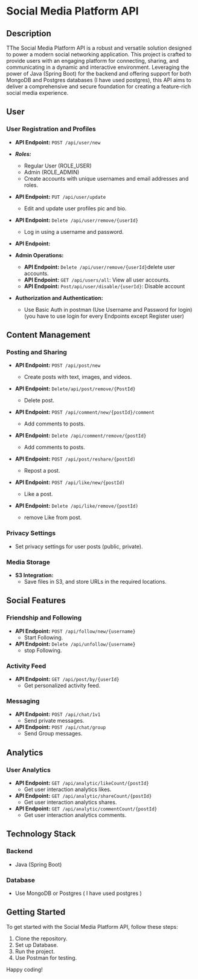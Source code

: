 # Social Media Platform API

## Description

TThe Social Media Platform API is a robust and versatile solution designed to power a modern social networking application. This project is crafted to provide users with an engaging platform for connecting, sharing, and communicating in a dynamic and interactive environment. Leveraging the power of Java (Spring Boot) for the backend and offering support for both MongoDB and Postgres databases (I have used postgres), this API aims to deliver a comprehensive and secure foundation for creating a feature-rich social media experience.

## User

### User Registration and Profiles

- **API Endpoint:** `POST /api/user/new`
- **_Roles:_**
  - Regular User (ROLE_USER)
  - Admin (ROLE_ADMIN)
  - Create accounts with unique usernames and email addresses and roles.
- **API Endpoint:** `PUT /api/user/update`

  - Edit and update user profiles pic and bio.

- **API Endpoint:** `Delete /api/user/remove/{userId}`

  - Log in using a username and password.

- **API Endpoint:**

- **Admin Operations:**
  - **API Endpoint:** `Delete /api/user/remove/{userId}`delete user accounts.
  - **API Endpoint:** `GET /api/users/all`: View all user accounts.
  - **API Endpoint:** `Post/api/user/disable/{userId}`: Disable account
- **Authorization and Authentication:**
  - Use Basic Auth in postman (Use Username and Password for login) (you have to use login for every Endpoints except Register user)

## Content Management

### Posting and Sharing

- **API Endpoint:** `POST /api/post/new`

  - Create posts with text, images, and videos.

- **API Endpoint:** `Delete/api/post/remove/{PostId}`

  - Delete post.

- **API Endpoint:** `POST /api/comment/new/{postId}/comment`
  - Add comments to posts.
- **API Endpoint:** `Delete /api/comment/remove/{postId}`

  - Add comments to posts.

- **API Endpoint:** `POST /api/post/reshare/{postId)`

  - Repost a post.

- **API Endpoint:** `POST /api/like/new/{postId)`
  - Like a post.
- **API Endpoint:** `Delete /api/like/remove/{postId)`
  - remove Like from post.

### Privacy Settings

- Set privacy settings for user posts (public, private).

### Media Storage

- **S3 Integration:**
  - Save files in S3, and store URLs in the required locations.

## Social Features

### Friendship and Following

- **API Endpoint:** `POST /api/follow/new/{username}`
  - Start Following.
- **API Endpoint:** `Delete /api/unfollow/{username}`
  - stop Following.

### Activity Feed

- **API Endpoint:** `GET /api/post/by/{userId}`
  - Get personalized activity feed.

### Messaging

- **API Endpoint:** `POST /api/chat/1v1`
  - Send private messages.
- **API Endpoint:** `POST /api/chat/group`
  - Send Group messages.

## Analytics

### User Analytics

- **API Endpoint:** `GET /api/analytic/likeCount/{postId}`
  - Get user interaction analytics likes.
- **API Endpoint:** `GET /api/analytic/shareCount/{postId}`
  - Get user interaction analytics shares.
- **API Endpoint:** `GET /api/analytic/commentCount/{postId}`
  - Get user interaction analytics comments.

## Technology Stack

### Backend

- Java (Spring Boot)

### Database

- Use MongoDB or Postgres ( I have used postgres )

## Getting Started

To get started with the Social Media Platform API, follow these steps:

1. Clone the repository.
2. Set up Database.
3. Run the project.
4. Use Postman for testing.

Happy coding!
